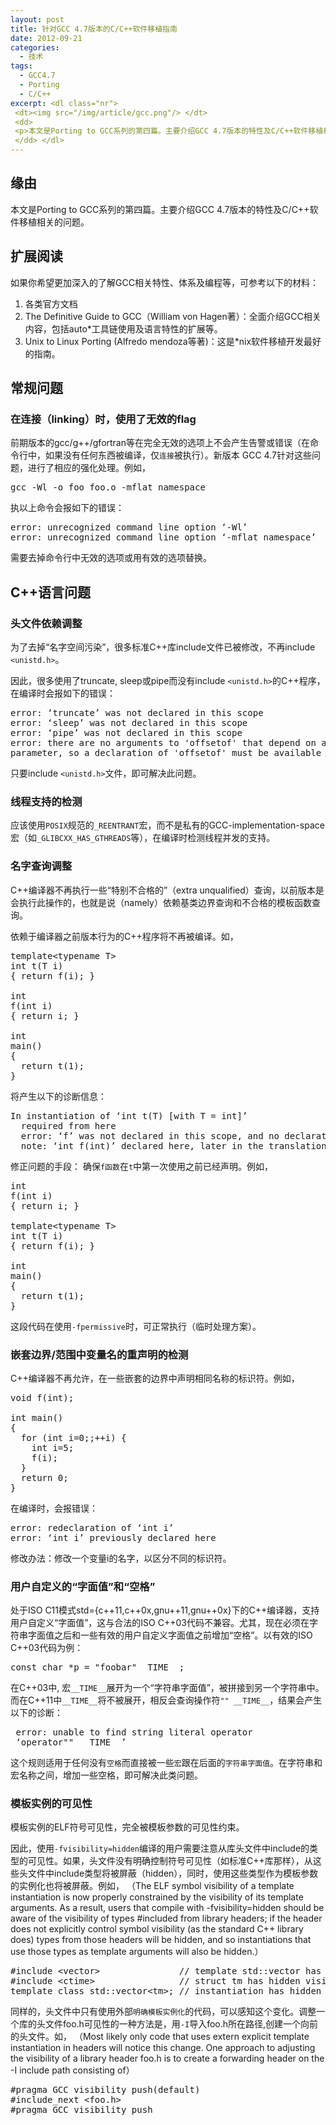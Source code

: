 ```yaml
--- 
layout: post
title: 针对GCC 4.7版本的C/C++软件移植指南
date: 2012-09-21
categories:
  - 技术
tags:
  - GCC4.7
  - Porting
  - C/C++
excerpt: <dl class="nr">
 <dt><img src="/img/article/gcc.png"/> </dt>
 <dd>
 <p>本文是Porting to GCC系列的第四篇。主要介绍GCC 4.7版本的特性及C/C++软件移植相关的问题。</p>
 </dd> </dl>
---
```

## 缘由

本文是Porting to GCC系列的第四篇。主要介绍GCC 4.7版本的特性及C/C++软件移植相关的问题。

## 扩展阅读
如果你希望更加深入的了解GCC相关特性、体系及编程等，可参考以下的材料：

1.    各类官方文档
2.    The Definitive Guide to GCC（William von Hagen著）：全面介绍GCC相关内容，包括auto*工具链使用及语言特性的扩展等。
3.    Unix to Linux Porting (Alfredo mendoza等著)：这是*nix软件移植开发最好的指南。


## 常规问题

### 在连接（linking）时，使用了无效的flag

前期版本的gcc/g++/gfortran等在完全无效的选项上不会产生告警或错误（在命令行中，如果没有任何东西被编译，仅`连接`被执行）。新版本
GCC 4.7针对这些问题，进行了相应的强化处理。例如，
<pre class="prettyprint linenums">
gcc -Wl -o foo foo.o -mflat_namespace
</pre>
执以上命令会报如下的错误：
<pre class="prettyprint">
error: unrecognized command line option ‘-Wl’
error: unrecognized command line option ‘-mflat_namespace’
</pre>

需要去掉命令行中无效的选项或用有效的选项替换。

## C++语言问题

### 头文件依赖调整

为了去掉“名字空间污染”，很多标准C++库include文件已被修改，不再include `<unistd.h>`。

因此，很多使用了truncate, sleep或pipe而没有include `<unistd.h>`的C++程序，在编译时会报如下的错误：
<pre class="prettyprint">
error: ‘truncate’ was not declared in this scope
error: ‘sleep’ was not declared in this scope
error: ‘pipe’ was not declared in this scope
error: there are no arguments to 'offsetof' that depend on a template
parameter, so a declaration of 'offsetof' must be available
</pre>

只要include `<unistd.h>`文件，即可解决此问题。

### 线程支持的检测

应该使用`POSIX`规范的`_REENTRANT`宏，而不是私有的GCC-implementation-space宏（如`_GLIBCXX_HAS_GTHREADS`等），在编译时检测线程并发的支持。

### 名字查询调整

C++编译器不再执行一些“特别不合格的”（extra unqualified）查询，以前版本是会执行此操作的，也就是说（namely）依赖基类边界查询和不合格的模板函数查询。

依赖于编译器之前版本行为的C++程序将不再被编译。如，
<pre class="prettyprint linenums">
template&lt;typename T&gt;
int t(T i)
{ return f(i); }

int
f(int i)
{ return i; }

int
main()
{
  return t(1);
}
</pre>

将产生以下的诊断信息：

<pre class="prettyprint">
In instantiation of ‘int t(T) [with T = int]’
  required from here
  error: ‘f’ was not declared in this scope, and no declarations were found by argument-dependent lookup at the point of instantiation [-fpermissive]
  note: ‘int f(int)’ declared here, later in the translation unit
</pre>

修正问题的手段： 确保`f函数`在`t`中第一次使用之前已经声明。例如，
<pre class="prettyprint linenums">
int
f(int i)
{ return i; }

template&lt;typename T&gt;
int t(T i)
{ return f(i); }

int
main()
{
  return t(1);
}
</pre>

这段代码在使用`-fpermissive`时，可正常执行（临时处理方案）。

### 嵌套边界/范围中变量名的重声明的检测

C++编译器不再允许，在一些嵌套的边界中声明相同名称的标识符。例如，
<pre class="prettyprint linenums">
void f(int);

int main()
{
  for (int i=0;;++i) {
    int i=5;
    f(i);
  }
  return 0;
}
</pre>

在编译时，会报错误：
<pre class="prettyprint linenums">
error: redeclaration of ‘int i’
error: ‘int i’ previously declared here
</pre>

修改办法：修改一个变量i的名字，以区分不同的标识符。

### 用户自定义的“字面值”和“空格”

处于ISO C11模式std={c++11,c++0x,gnu++11,gnu++0x}下的C++编译器，支持用户自定义“字面值”，这与合法的ISO C++03代码不兼容。尤其，现在必须在字符串字面值之后和一些有效的用户自定义字面值之前增加“空格”。以有效的ISO C++03代码为例：
<pre class="prettyprint linenums">
const char *p = "foobar"__TIME__;
</pre>

在C++03中, 宏`__TIME__`展开为一个“字符串字面值”，被拼接到另一个字符串中。而在C++11中`__TIME__`将不被展开，相反会查询操作符`"" __TIME__`，结果会产生以下的诊断：

<pre class="prettyprint">
 error: unable to find string literal operator
 ‘operator"" __TIME__’
</pre>

这个规则适用于任何没有`空格`而直接被一些`宏`跟在后面的`字符串字面值`。在字符串和宏名称之间，增加一些空格，即可解决此类问题。

### 模板实例的可见性

模板实例的ELF符号可见性，完全被模板参数的可见性约束。

因此，使用`-fvisibility=hidden`编译的用户需要注意从库头文件中include的类型的可见性。如果，头文件没有明确控制符号可见性（如标准C++库那样），从这些头文件中include类型将被屏蔽（hidden），同时，使用这些类型作为模板参数的实例化也将被屏蔽。例如，
（The ELF symbol visibility of a template instantiation is now properly constrained by the visibility of its template arguments. As a result, users that compile with -fvisibility=hidden should be aware of the visibility of types #included from library headers; if the header does not explicitly control symbol visibility (as the standard C++ library does) types from those headers will be hidden, and so instantiations that use those types as template arguments will also be hidden.）

<pre class="prettyprint linenums">
#include &lt;vector&gt;               // template std::vector has default visibility
#include &lt;ctime&gt;                // struct tm has hidden visibility
template class std::vector&lt;tm&gt;; // instantiation has hidden visibility
</pre>

同样的，头文件中只有使用外部`明确模板实例化`的代码，可以感知这个变化。调整一个库的头文件foo.h可见性的一种方法是，用`-I`导入foo.h所在路径,创建一个向前的头文件。如，
（Most likely only code that uses extern explicit template instantiation in headers will notice this change. One approach to adjusting the visibility of a library header foo.h is to create a forwarding header on the -I include path consisting of）

<pre class="prettyprint linenums">
#pragma GCC visibility push(default)
#include_next &lt;foo.h&gt;
#pragma GCC visibility push
</pre>

